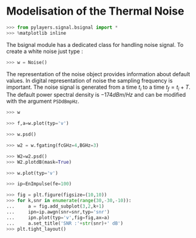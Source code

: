 # Modelisation of the Thermal Noise

```python
>>> from pylayers.signal.bsignal import *
>>> %matplotlib inline
```

The bsignal module has a dedicated class for handling noise signal. To create a white noise just type :

```python
>>> w = Noise()
```

The representation of the noise object provides information about default values. In digital representation of noise the sampling frequency is important. The noise signal is generated from a time $t_i$ to a time $t_f = t_i+T$. The default power spectral density is $-174dBm/Hz$ and can be modified with the argument `PSDdBmpHz`.

```python
>>> w
```

```python
>>> f,a=w.plot(typ='v')
```

```python
>>> w.psd()
```

```python
>>> w2 = w.fgating(fcGHz=4,BGHz=3)
```

```python
>>> W2=w2.psd()
>>> W2.plotdB(mask=True)
```

```python
>>> w.plot(typ='v')
```

```python
>>> ip=EnImpulse(fe=100)
```

```python
>>> fig = plt.figure(figsize=(10,10))
>>> for k,snr in enumerate(range(30,-30,-10)):
...     a = fig.add_subplot(3,2,k+1)
...     ipn=ip.awgn(snr=snr,typ='snr')
...     ipn.plot(typ='v',fig=fig,ax=a)
...     a.set_title('SNR :'+str(snr)+' dB')
>>> plt.tight_layout()
```

